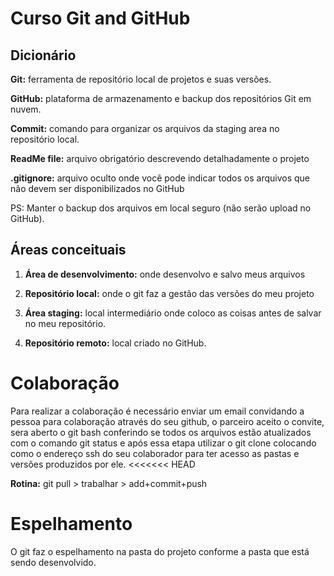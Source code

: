 # Curso Git and GitHub

## Dicionário

**Git:** ferramenta de repositório local de projetos e suas versões.

**GitHub:** plataforma de armazenamento e backup dos repositórios Git em nuvem.

**Commit:** comando para organizar os arquivos da staging area no repositório local.

**ReadMe file:** arquivo obrigatório descrevendo detalhadamente o projeto

**.gitignore:** arquivo oculto onde você pode indicar todos os arquivos que não devem ser disponibilizados no GitHub

PS: Manter o backup dos arquivos em local seguro (não serão upload no GitHub).

## Áreas conceituais

1. **Área de desenvolvimento:** onde desenvolvo e salvo meus arquivos 

2. **Repositório local:** onde o git faz a gestão das versões do meu projeto

3. **Área staging:** local intermediário onde coloco as coisas antes de salvar no meu repositório. 

4. **Repositório remoto:** local criado no GitHub.

# Colaboração

Para realizar a colaboração é necessário enviar um  email convidando a pessoa para colaboração através do seu github, o parceiro aceito o convite, sera aberto o git bash conferindo se todos os arquivos estão atualizados com o comando git status e após essa etapa utilizar o git clone colocando como o endereço ssh do seu colaborador para ter acesso as pastas e versões produzidos por ele.
<<<<<<< HEAD

**Rotina:** git pull > trabalhar > add+commit+push

# Espelhamento

O git faz o espelhamento na pasta do projeto conforme a pasta que está sendo desenvolvido.
